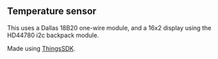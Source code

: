 ## Temperature sensor

This uses a Dallas 18B20 one-wire module, and a 16x2 display using the HD44780 i2c backpack module.

Made using [ThingsSDK](http://thingssdk.com/). 
